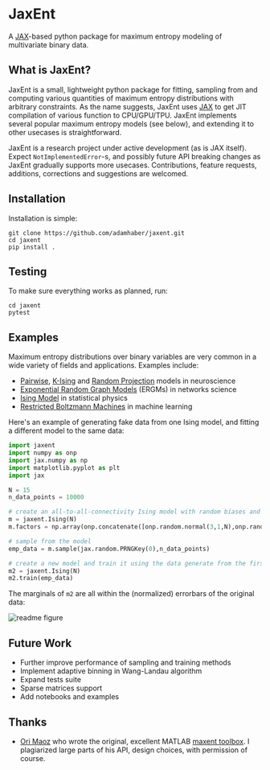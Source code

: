 # JaxEnt
A [JAX](https://github.com/google/jax)-based python package for maximum entropy modeling of multivariate binary data. 

## What is JaxEnt?
JaxEnt is a small, lightweight python package for fitting, sampling from and computing various quantities of maximum entropy distributions with arbitrary constraints. As the name suggests, JaxEnt uses [JAX](https://github.com/google/jax) to get JIT compilation of various function to CPU/GPU/TPU.  JaxEnt implements several popular maximum entropy models (see below), and extending it to other usecases is straightforward.

JaxEnt is a research project under active development (as is JAX itself). Expect `NotImplementedError`-s, and possibly future API breaking changes as JaxEnt gradually supports more usecases. Contributions, feature requests, additions, corrections and suggestions are welcomed. 

 
## Installation

Installation is simple:
```
git clone https://github.com/adamhaber/jaxent.git
cd jaxent
pip install .
```

## Testing
To make sure everything works as planned, run: 
```
cd jaxent
pytest
```

## Examples
Maximum entropy distributions over binary variables are very common in a wide variety of fields and applications. Examples include:
 - [Pairwise](https://www.princeton.edu/~wbialek/rome/refs/schneidman+al_06.pdf), [K-Ising](https://journals.plos.org/ploscompbiol/article/file?id=10.1371/journal.pcbi.1003408&type=printable) and [Random Projection](https://www.biorxiv.org/content/10.1101/478545v1.article-info) models in neuroscience
 - [Exponential Random Graph Models](https://en.wikipedia.org/wiki/Exponential_random_graph_models) (ERGMs) in networks science
 - [Ising Model](https://en.wikipedia.org/wiki/Ising_model) in statistical physics
 - [Restricted Boltzmann Machines](https://en.wikipedia.org/wiki/Restricted_Boltzmann_machine) in machine learning
 
Here's an example of generating fake data from one Ising model, and fitting a different model to the same data: 

```python
import jaxent
import numpy as onp
import jax.numpy as np
import matplotlib.pyplot as plt
import jax

N = 15
n_data_points = 10000

# create an all-to-all-connectivity Ising model with random biases and couplings
m = jaxent.Ising(N)
m.factors = np.array(onp.concatenate([onp.random.normal(3,1,N),onp.random.normal(-0.1,0.05,N*(N-1)//2)]))

# sample from the model
emp_data = m.sample(jax.random.PRNGKey(0),n_data_points)

# create a new model and train it using the data generate from the first model
m2 = jaxent.Ising(N)
m2.train(emp_data)
```
The marginals of `m2` are all within the (normalized) errorbars of the original data:

![readme figure](https://user-images.githubusercontent.com/20320402/59023548-b794e980-8858-11e9-9350-6c7d252a25cc.png)

 ## Future Work

 - Further improve performance of sampling and training methods
 - Implement adaptive binning in Wang-Landau algorithm
 - Expand tests suite
 - Sparse matrices support
 - Add notebooks and examples
  
 ## Thanks
 - [Ori Maoz](https://github.com/orimaoz) who wrote the original, excellent MATLAB [maxent toolbox](https://orimaoz.github.io/maxent_toolbox/). I plagiarized large parts of his API, design choices, with permission of course.

 
